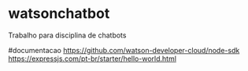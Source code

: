 # watsonchatbot
Trabalho para disciplina de chatbots

#documentacao
https://github.com/watson-developer-cloud/node-sdk
https://expressjs.com/pt-br/starter/hello-world.html
